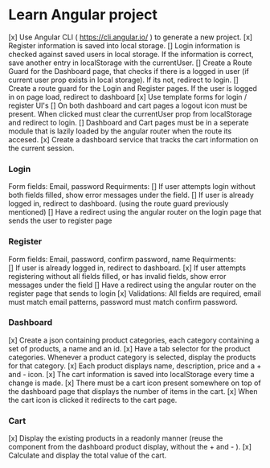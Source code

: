 # Learn Angular project

[x]  Use Angular CLI ( https://cli.angular.io/ ) to generate a new project.
[x]  Register information is saved into local storage.
[]  Login information is checked against saved users in local storage. If the information is correct, save another entry in localStorage with the currentUser.
[]  Create a Route Guard for the Dashboard page, that checks if there is a logged in user (if current user prop exists in local storage). If its not, redirect to login.
[]  Create a route guard for the Login and Register pages. If the user is logged in on page load, redirect to dashboard
[x]  Use template forms for login / register UI's
[]  On both dashboard and cart pages a logout icon must be present. When clicked must clear the currentUser prop from localStorage and redirect to login.
[]  Dashboard and Cart pages must be in a seperate module that is lazily loaded by the angular router when the route its accesed.
[x]  Create a dashboard service that tracks the cart information on the current session. 


### Login
Form fields: Email, password
Requirments: 
[]  If user attempts login without both fields filled, show error messages under the field.
[]  If user is already logged in, redirect to dashboard. (using the route guard previously mentioned)
[]  Have a redirect using the angular router on the login page that sends the user to register page

### Register
Form fields: Email, password, confirm password, name
Requirments:  
[]  If user is already logged in, redirect to dashboard.
[x]  If user attempts registering without all fields filled, or has invalid fields, show error messages under the field 
[]  Have a redirect using the angular router on the register page that sends to login 
[x]  Validations: All fields are required, email must match email patterns, password must match confirm password. 

### Dashboard
[x]  Create a json containing product categories, each category containing a set of products, a name and an id. 
[x]  Have a tab selector for the product categories. Whenever a product category is selected, display the products for that category. 
[x]  Each product displays name, description, price and a + and - icon. 
[x]  The cart information is saved into localStorage every time a change is made.
[x]  There must be a cart icon present somewhere on top of the dashboard page that displays the number of items in the cart.
[x]  When the cart icon is clicked it redirects to the cart page. 

### Cart
[x]  Display the existing products in a readonly manner (reuse the component from the dashboard product display, without the + and - ).
[x]  Calculate and display the total value of the cart.
